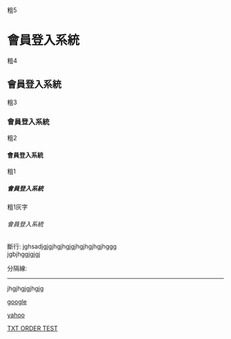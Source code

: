 粗5
# 會員登入系統
粗4
## 會員登入系統
粗3
### 會員登入系統
粗2
#### 會員登入系統
粗1
##### 會員登入系統
粗1灰字
###### 會員登入系統

斷行:
jghsadjgjgjhgjhgjgjhgjhgjhgjhggg<br>
jgbjhggjgjgj

分隔線:
<hr>

jhgjhgjgjhgjg<br>


[google](http://www.google.com)

[yahoo](http://tw.yahoo.com)

[TXT ORDER TEST](https://github.com/engineercuki/School_Practise20250716/blob/main/Order.txt)
